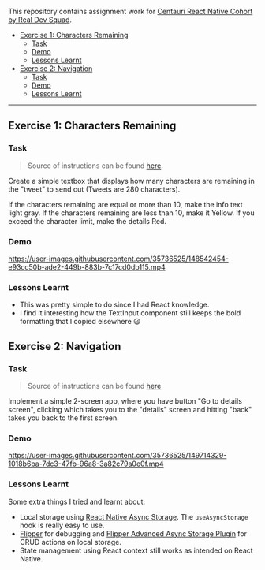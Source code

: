 This repository contains assignment work for [Centauri React Native Cohort by Real Dev Squad](https://github.com/Real-Dev-Squad/Centauri-React-Native-Cohort).
- [Exercise 1: Characters Remaining](#exercise-1-characters-remaining)
  - [Task](#task)
  - [Demo](#demo)
  - [Lessons Learnt](#lessons-learnt)
- [Exercise 2: Navigation](#exercise-2-navigation)
  - [Task](#task-1)
  - [Demo](#demo-1)
  - [Lessons Learnt](#lessons-learnt-1)

---

## Exercise 1: Characters Remaining

### Task

> Source of instructions can be found [here](https://github.com/Real-Dev-Squad/Centauri-React-Native-Cohort/blob/main/react-native/action-items/2022-01/2022-01-04.md). 

Create a simple textbox that displays how many characters are remaining in the "tweet" to send out (Tweets are 280 characters).

If the characters remaining are equal or more than 10, make the info text light gray. If the characters remaining are less than 10, make it Yellow. If you exceed the character limit, make the details Red.

### Demo

https://user-images.githubusercontent.com/35736525/148542454-e93cc50b-ade2-449b-883b-7c17cd0db115.mp4

### Lessons Learnt
- This was pretty simple to do since I had React knowledge.
- I find it interesting how the TextInput component still keeps the bold formatting that I copied elsewhere 😃

## Exercise 2: Navigation

### Task

> Source of instructions can be found [here](https://github.com/Real-Dev-Squad/Centauri-React-Native-Cohort/blob/main/react-native/action-items/2022-01/2022-01-13.md).

Implement a simple 2-screen app, where you have button "Go to details screen", clicking which takes you to the "details" screen and hitting "back" takes you back to the first screen.


### Demo

https://user-images.githubusercontent.com/35736525/149714329-1018b6ba-7dc3-47fb-96a8-3a82c79a0e0f.mp4

### Lessons Learnt

Some extra things I tried and learnt about:
- Local storage using [React Native Async Storage](https://github.com/react-native-async-storage/async-storage). The `useAsyncStorage` hook is really easy to use.
- [Flipper](https://github.com/facebook/flipper) for debugging and [Flipper Advanced Async Storage Plugin](https://github.com/lbaldy/flipper-plugin-async-storage-advanced) for CRUD actions on local storage.
- State management using React context still works as intended on React Native.
